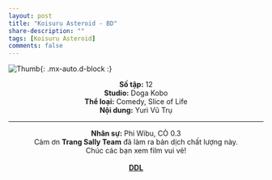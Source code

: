 ```yaml
---
layout: post
title: "Koisuru Asteroid - BD"
share-description: ""
tags: [Koisuru Asteroid]
comments: false
---
```


![Thumb](https://tpn-team.github.io/assets/img/koisuru_asteroid_thumb.jpg){: .mx-auto.d-block :}
<center>
<b>Số tập:</b> 12 <br>
<b>Studio:</b> Doga Kobo <br>
<b>Thể loại:</b> Comedy, Slice of Life <br>
<b>Nội dung:</b> Yuri Vũ Trụ
 <br>

<hr>

<b>Nhân sự:</b> Phi Wibu, CÒ 0.3 <br>
Cảm ơn <b>Trang Sally Team</b> đã làm ra bản dịch chất lượng này. <br>
Chúc các bạn xem film vui vẻ!<br><br>
<b><a href="https://github.com/TPN-Team/TPN-Team-DDL/blob/master/Koisuru%20Asteroid.md">DDL</a></b> <br>
</center>
<!-- excerpt-end -->

